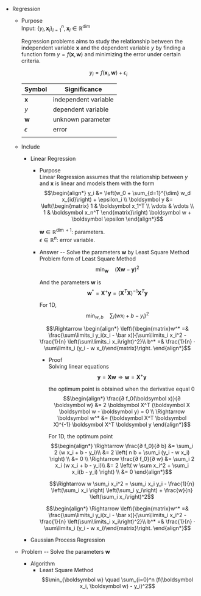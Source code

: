 * Regression
  - Purpose  
    Input: $\{y_i, \boldsymbol x_i\}_{i=1}^n, \boldsymbol x_i \in \mathbb R^{\dim}$

    Regression problems aims to study the relationship between the independent variable $\boldsymbol x$ and the dependent variable $y$ by finding a function form $y = f(\boldsymbol x, \boldsymbol w)$ and minimizing the error under certain criteria.  

    $$y_i = f(\boldsymbol x_i, \boldsymbol w) + \epsilon_i$$

    |Symbol|Significance|
    |---|---|
    | $\boldsymbol x$ | independent variable|
    | $y$| dependent variable|
    | $\boldsymbol w$| unknown parameter|
    | $\epsilon$| error|
    |||

  - Include
    * Linear Regression
      - Purpose  
        Linear Regression assumes that the relationship between $y$ and $\boldsymbol x$ is linear and models them with the form
        $$\begin{align*}
            y_i &= \left(w_0 + \sum_{d=1}^{\dim} w_d x_{id}\right) + \epsilon_i  \\
            \boldsymbol y &= \left(\begin{matrix} 1 & \boldsymbol x_1^T \\ \vdots & \vdots \\ 1 & \boldsymbol x_n^T \end{matrix}\right) \boldsymbol w + \boldsymbol \epsilon
        \end{align*}$$ 

        $\boldsymbol w \in \mathbb R^{\dim + 1}$: parameters.  
        $\epsilon \in \mathbb R^{n}$: error variable.

      - Answer -- Solve the parameters $\boldsymbol w$ by Least Square Method  
        Problem form of Least Square Method   
        $$\min_{\boldsymbol w} \quad (\boldsymbol X \boldsymbol w - \boldsymbol y)^2$$

        And the parameters $\boldsymbol w$ is
        $$\boldsymbol w^* = \boldsymbol X^+ \boldsymbol y = (\boldsymbol X^T \boldsymbol X)^{-1} \boldsymbol X^T \boldsymbol y$$

        For 1D, 
        $$\min_{w,b} \quad \sum_i (w x_i + b - y_i)^2  \tag{1D}$$

        $$\Rightarrow \begin{align*}
          \left\{\begin{matrix}w^* =& \frac{\sum\limits_i y_i(x_i - \bar x)}{\sum\limits_i x_i^2 - \frac{1}{n} \left(\sum\limits_i x_i\right)^2}\\
          b^* =& \frac{1}{n} · \sum\limits_i (y_i - w x_i)\end{matrix}\right.
        \end{align*}$$

        - Proof  
          Solving linear equations
          $$\boldsymbol y = \boldsymbol X \boldsymbol w \Rightarrow \boldsymbol w = \boldsymbol X^+ \boldsymbol y$$

          the optimum point is obtained when the derivative equal 0
          $$\begin{align*}
            \frac{∂ f_0(\boldsymbol x)}{∂ \boldsymbol w} &= 2 \boldsymbol X^T (\boldsymbol X \boldsymbol w - \boldsymbol y) = 0  \\
          \Rightarrow \boldsymbol w^* &= (\boldsymbol X^T \boldsymbol X)^{-1} \boldsymbol X^T \boldsymbol y
          \end{align*}$$

          For 1D, the optimum point
          $$\begin{align*}
            \Rightarrow \frac{∂ f_0}{∂ b} 
            &= \sum_i 2 (w x_i + b - y_i)\\
            &= 2 \left( n b + \sum_i (y_i - w x_i) \right)  \\
            &= 0  \\
            \Rightarrow \frac{∂ f_0}{∂ w} 
            &= \sum_i 2 x_i (w x_i + b - y_i)\\
            &= 2 \left( w \sum x_i^2 + \sum_i x_i(b - y_i) \right) \\ 
            &= 0
          \end{align*}$$

          $$\Rightarrow w \sum_i x_i^2 = \sum_i x_i y_i - \frac{1}{n} \left(\sum_i x_i \right) \left(\sum_i y_i\right) + \frac{w}{n} \left(\sum_i x_i\right)^2$$

        $$\begin{align*}
          \Rightarrow \left\{\begin{matrix}w^* =& \frac{\sum\limits_i y_i(x_i - \bar x)}{\sum\limits_i x_i^2 - \frac{1}{n} \left(\sum\limits_i x_i\right)^2}\\
          b^* =& \frac{1}{n} · \sum\limits_i (y_i - w x_i)\end{matrix}\right.
        \end{align*}$$

    * Gaussian Process Regression

  - Problem -- Solve the parameters $\boldsymbol w$
    - Algorithm
      * Least Square Method  
        $$\min_{\boldsymbol w} \quad \sum_{i=0}^n (f(\boldsymbol x_i, \boldsymbol w) - y_i)^2$$
